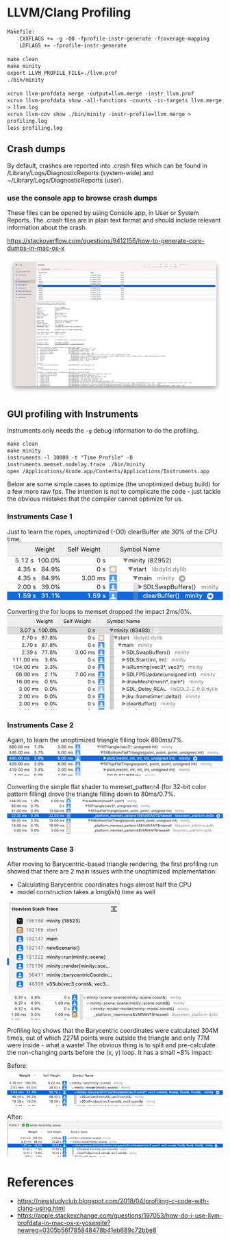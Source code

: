 # LLVM/Clang Profiling

```
Makefile:
	CXXFLAGS += -g -O0 -fprofile-instr-generate -fcoverage-mapping
	LDFLAGS += -fprofile-instr-generate

make clean
make minity
export LLVM_PROFILE_FILE=./llvm.prof
./bin/minity

xcrun llvm-profdata merge -output=llvm.merge -instr llvm.prof
xcrun llvm-profdata show -all-functions -counts -ic-targets llvm.merge > llvm.log
xcrun llvm-cov show ./bin/minity -instr-profile=llvm.merge > profiling.log
less profiling.log
```

## Crash dumps
By default, crashes are reported into .crash files which can be found in
/Library/Logs/DiagnosticReports (system-wide)
and
~/Library/Logs/DiagnosticReports (user).

### use the console app to browse crash dumps

These files can be opened by using Console app, in User or System Reports.
The .crash files are in plain text format and should include relevant information about the crash.

https://stackoverflow.com/questions/9412156/how-to-generate-core-dumps-in-mac-os-x

![Console app showing crash dumps](./img/crash_dumps_in_console_app.png "Console app showing crash dumps")

## GUI profiling with Instruments

Instruments only needs the `-g` debug information to do the profiling.

```
make clean
make minity
instruments -l 30000 -t "Time Profile" -D instruments.memset.nodelay.trace ./bin/minity
open /Applications/Xcode.app/Contents/Applications/Instruments.app
```

Below are some simple cases to optimize (the unoptimized debug build) for a few more raw fps. The intention is not to complicate the code - just tackle the obvious mistakes that the compiler cannot optimize for us.

### Instruments Case 1
Just to learn the ropes, unoptimized (-O0) clearBuffer ate 30% of the CPU time.
![clearBuffer eating 30% of CPU time](./img/clearBuffer-eating-30-percent.png "clearBuffer eating 30% of CPU time")

Converting the for loops to memset dropped the impact 2ms/0%.
![clearBuffer down to 0% of CPU time](./img/clearBuffer-zero-percent.png "clearBuffer down to 0% of CPU time")

### Instruments Case 2
Again, to learn the unoptimized triangle filling took 880ms/7%.
![plotLine takes almost 7% in total](./img/plotLine-eating-3.6-percent.png "plotLine takes almost 7% in total")

Converting the simple flat shader to memset_pattern4 (for 32-bit color pattern filling) drove the triangle filling down to 80ms/0.7%.
![plotLine with memset_pattern4 down to 0.7% total](./img/plotLine-memset-0.2-percent.png "plotLine down to 0.7% of CPU time")

### Instruments Case 3
After moving to Barycentric-based triangle rendering, the first profiling run showed that there are 2 main issues with the unoptimized implementation:
- Calculating Barycentric coordinates hogs almost half the CPU
- model construction takes a long(ish) time as well

![Calculating Barycentric coordinates is expensive](./img/barycentric_calculation_is_expensive.png "Calculating Barycentric coordinates is expensive")
![Copying the model is expensive](./img/model_copying_is_expensive.png "Copying the model is expensive")

Profiling log shows that the Barycentric coordinates were calculated 304M times, out of which 227M points were outside the triangle and only 77M were inside - what a waste! The obvious thing is to split and pre-calculate the non-changing parts before the (x, y) loop. It has a small ~8% impact:

Before: ![Before Barycentric split](./img/before_barycentric_split.png "Before Barycentric split")

After: ![After Barycentric split](./img/after_barycentric_split.png "After Barycentric split")


# References
 - https://newstudyclub.blogspot.com/2018/04/profiling-c-code-with-clang-using.html
 - https://apple.stackexchange.com/questions/197053/how-do-i-use-llvm-profdata-in-mac-os-x-yosemite?newreg=0305b56f785848478b41eb689c72bbe8
